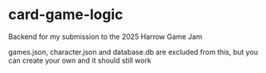 # card-game-logic

Backend for my submission to the 2025 Harrow Game Jam

games.json, character.json and database.db are excluded from this, but you can create your own and it should still work
